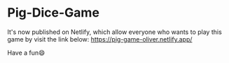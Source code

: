 # Pig-Dice-Game

It's now published on Netlify, which allow everyone who wants to play this game by visit the link below:
https://pig-game-oliver.netlify.app/

Have a fun😄
